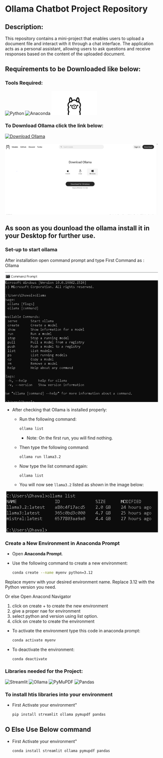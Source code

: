 # Ollama Chatbot Project Repository

## Description:

This repository contains a mini-project that enables users to upload a document file and interact with it through a chat interface. 
The application acts as a personal assistant, allowing users to ask questions and receive responses based on the content of the uploaded document.

## Requirements to be Downloaded like below:
### Tools Required:

![Python](https://img.shields.io/badge/Python-3776AB?logo=python&logoColor=white)
![Anaconda](https://img.shields.io/badge/Anaconda-44A833?logo=anaconda&logoColor=white)
<img src="https://github.com/dhavltharkaaar/Ollama_Chat/blob/main/images/ollamalogo.png?raw=true" alt="Ollama" width="150">

### To Download Ollama click the link below:  
[![Download Ollama](https://img.shields.io/badge/Website-202020?logo=About.me&logoColor=white)](https://ollama.com/download)

<img src="https://github.com/dhavltharkaaar/Ollama_Chat/blob/main/images/ollama_download.png" alt="Ollama Download Page" width="600">

## As soon as you dounload the ollama install it in your Desktop for further use.

### Set-up to start ollama
After installation open command prompt and type
First Command as : Ollama

<img src="https://github.com/dhavltharkaaar/Ollama_Chat/blob/main/images/cmd.png" alt="Ollama check" width="600">

- After checking that Ollama is installed properly:
  - Run the following command:
    ```bash
    ollama list
    ```
    - Note: On the first run, you will find nothing.

  - Then type the following command:
    ```bash
    ollama run llama3.2
    ```

  - Now type the list command again:
    ```bash
    ollama list
    ```

  - You will now see `llama3.2` listed as shown in the image below:

<img src="https://github.com/dhavltharkaaar/Ollama_Chat/blob/main/images/list.PNG" alt="Ollama list" width="600">

### Create a New Environment in Anaconda Prompt

- Open **Anaconda Prompt**.
- Use the following command to create a new environment:

  ```bash
  conda create --name myenv python=3.12

Replace myenv with your desired environment name.
Replace 3.12 with the Python version you need.

Or else
Open Anacond Navigator
1. click on create + to create the new environment
2. give a proper nae for environment
3. select python and version using list option.
4. click on create to create the environment

 - To activate the environment type this code in anaconda prompt:
    ```bash
    conda activate myenv
    ```

  - To deactivate the environment:
    ```bash
    conda deactivate
    ```

###  Libraries needed for the Project:
![Streamlit](https://img.shields.io/badge/Streamlit-FF4B4B?logo=streamlit&logoColor=white)
![Ollama](https://img.shields.io/badge/Ollama-202020?logo=github&logoColor=white)
![PyMuPDF](https://img.shields.io/badge/PyMuPDF-007ACC?logo=python&logoColor=white)
![Pandas](https://img.shields.io/badge/Pandas-150458?logo=pandas&logoColor=white)

### To install htis libraries into your environment

  - First Activate your environment"
    ```bash
    pip install streamlit ollama pymupdf pandas
    ```
## O Else Use Below command

  - First Activate your environment"
    ```bash
    conda install streamlit ollama pymupdf pandas
    ```

    




